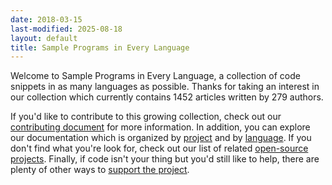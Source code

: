 ```yaml
---
date: 2018-03-15
last-modified: 2025-08-18
layout: default
title: Sample Programs in Every Language
---
```


Welcome to Sample Programs in Every Language, a collection of code snippets in as many languages as possible. Thanks for taking an interest in our collection which currently contains 1452 articles written by 279 authors.

If you'd like to contribute to this growing collection, check out our [contributing document](https://github.com/TheRenegadeCoder/sample-programs/blob/master/.github/CONTRIBUTING.md) for more information. In addition, you can explore our documentation which is organized by [project](/projects) and by [language](/languages). If you don't find what you're look for, check out our list of related [open-source projects](/related). Finally, if code isn't your thing but you'd still like to help, there are plenty of other ways to [support the project](https://therenegadecoder.com/updates/5-ways-you-can-support-the-renegade-coder/).